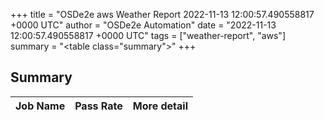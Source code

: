+++
title = "OSDe2e aws Weather Report 2022-11-13 12:00:57.490558817 +0000 UTC"
author = "OSDe2e Automation"
date = "2022-11-13 12:00:57.490558817 +0000 UTC"
tags = ["weather-report", "aws"]
summary = "<table class=\"summary\"></table>"
+++
## Summary

| Job Name | Pass Rate | More detail |
|----------|-----------|-------------|




